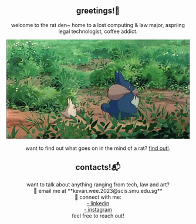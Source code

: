 <h2 align="center">greetings!🐀</h2>

<p align="center">
  welcome to the rat den~ home to a lost computing & law major, aspriing legal technologist, coffee addict.
</p>

<div align="center">
  <img src="./readme/totoro.gif"></img>
</div>

<p align="center">
    want to find out what goes on in the mind of a rat? <a href="https://kevanweeportfolio.vercel.app/">find out!</a>.
</p>

<h2 align="center">contacts!📬</h2>
<p align="center">
  want to talk about anything ranging from tech, law and art?
  <br>
  📧 email me at **kevan.wee.2023@scis.smu.edu.sg** 
  <br>
  🔗 connect with me:
  <br>
  <a href="https://www.linkedin.com/in/kevanwee/">- linkedin</a>
  <br>
  <a href="https://www.instagram.com/kwjw30/">- instagram</a>
  <br>
  feel free to reach out!
</p>
